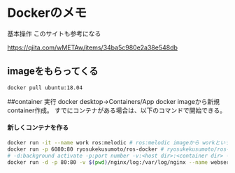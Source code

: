 # Dockerのメモ
基本操作
このサイトも参考になる

https://qiita.com/wMETAw/items/34ba5c980e2a38e548db



## imageをもらってくる
```terminal
docker pull ubuntu:18.04
```

##container 実行
docker  desktop->Containers/App
docker imageから新規container作成。
すでにコンテナがある場合は、以下のコマンドで開始できる。

#### 新しくコンテナを作る
```bash
docker run -it --name work ros:melodic # ros:melodic imageから workという名前のコンテナ作成
docker run -p 6080:80 ryosukekusumoto/ros-docker # ryosukekusumoto/ros-docker imageからport6080で実行
# -d:background activate -p:port number -v:<host dir>:<container dir> --name:container name
docker run -d -p 80:80 -v $(pwd)/nginx/log:/var/log/nginx --name webserver nginx
```
